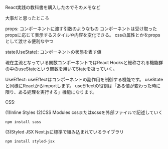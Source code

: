 React実践の教科書を購入したのでそのメモなど


大事だと思ったところ

props:
コンポーネントに渡す引数のようなもの
コンポーネントは受け取ったpropsに応じて表示するスタイルや内容を変化できる。
cssの属性とかをpropsとして渡せる便利なやつ

state(UseState):
コンポーネントの状態を表す値

現在主流となっている関数コンポーネントではReact Hooksと総称される機能群の中のuseStateという関数を用いてStateを扱っていく。


UseEffect:
useEffectはコンポーネントの副作用を制御する機能です。
useStateと同様にReactからimportします。
useEffectの役割は「ある値が変わった時に限り、ある処理を実行する」機能になります。


CSS:

(1)Inline Styles
(2)CSS Modules
cssまたはscssを外部ファイルで記述していく
```
npm install sass
```
(3)Styled JSX
Next.jsに標準で組み込まれているライブラリ
```
npm install styled-jsx
```
